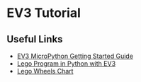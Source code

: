 # EV3 Tutorial

## Useful Links
* [EV3 MicroPython Getting Started Guide](https://le-www-live-s.legocdn.com/sc/media/files/ev3-micropython/ev3micropythonv100-71d3f28c59a1e766e92a59ff8500818e.pdf)
* [Lego Program in Python with EV3](https://education.lego.com/en-us/support/mindstorms-ev3/python-for-ev3)
* [Lego Wheels Chart](http://wheels.sariel.pl/)